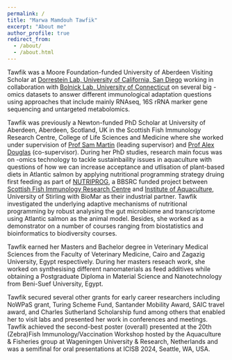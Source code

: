 ```yaml
---
permalink: /
title: "Marwa Mamdouh Tawfik"
excerpt: "About me"
author_profile: true
redirect_from: 
  - /about/
  - /about.html
---
```


Tawfik was a Moore Foundation-funded University of Aberdeen Visiting Scholar at [Dorrestein Lab, University of California, San Diego](https://dorresteinlab.ucsd.edu/) working in collaboration with [Bolnick Lab, University of Connecticut](https://today.uconn.edu/experts/expert-profile/daniel.bolnickphd/daniel-bolnick-phd/) on several big -omics datasets to answer different immunological adaptation questions using approaches that include mainly RNAseq, 16S rRNA marker gene sequencing and untargeted metabolomics.  

Tawfik was previously a Newton-funded PhD Scholar at University of Aberdeen, Aberdeen, Scotland, UK in the Scottish Fish Immunology Research Centre, College of Life Sciences and Medicine where she worked under supervision of [Prof Sam Martin](https://www.abdn.ac.uk/people/sam.martin/) (leading supervisor) and [Prof Alex Douglas](https://www.abdn.ac.uk/people/a.douglas/) (co-supervisor). During her PhD studies, research main focus was on -omics technology to tackle sustainbaility issues in aquaculture with questions of how we can increase acceptance and utlisation of plant-based diets in Atlantic salmon by applying nutritional programming strategy druing first feeding as part of [NUTRIPROG](https://gtr.ukri.org/projects?ref=BB%2FR018812%2F1), a BBSRC funded project between [Scottish Fish Immunology Research Centre](https://www.abdn.ac.uk/sbs/research/sfirc.php) and [Institute of Aquaculture](https://www.stir.ac.uk/about/faculties/natural-sciences/aquaculture/), University of Stirling with BioMar as their industrial partner. Tawfik investigated the underlying adaptive mechanisms of nutritional programming by robust analysing the gut microbiome and transcriptome using Atlantic salmon as the animal model. Besides, she worked as a demonstrator on a number of courses ranging from biostatistics and bioinformatics to biodiversity courses.

Tawfik earned her Masters and Bachelor degree in Veterinary Medical Sciences from the Faculty of Veterinary Medicine, Cairo and Zagazig University, Egypt respectively. During her masters reseach work, she worked on synthesising different nanomaterials as feed additives while obtaining a Postgraduate Diploma in Material Science and Nanotechnology from Beni-Suef University, Egypt.

Tawfik secured several other grants for early career researchers including NoWPaS grant, Turing Scheme Fund, Santander Mobility Award, SAIC travel award, and Charles Sutherland Scholarship fund among others that enabled her to visit labs and presented her work in conferences and meetings. Tawfik achieved the second-best poster (overall) presented at the 20th (Zebra)Fish Immunology/Vaccination Workshop hosted by the Aquaculture & Fisheries group at Wageningen University & Research, Netherlands and was a semifinal for oral presentations at ICISB 2024, Seattle, WA, USA.

